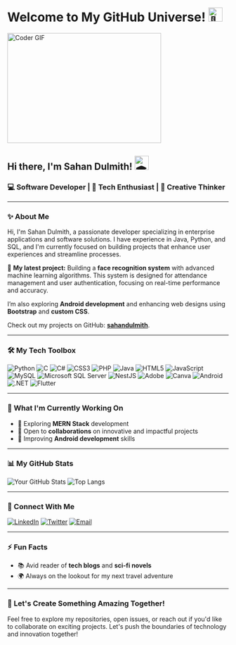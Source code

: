 # Welcome to My GitHub Universe! <picture><source srcset="https://fonts.gstatic.com/s/e/notoemoji/latest/1faa9/512.webp" type="image/webp"> <img src="https://fonts.gstatic.com/s/e/notoemoji/latest/1faa9/512.gif" alt="🪩" width="32" height="32"></picture>

<!--![Welcome Banner](https://media.licdn.com/dms/image/D5616AQEnES6difoqrA/profile-displaybackgroundimage-shrink_350_1400/0/1694696296345?e=1724284800&v=beta&t=O1oGIMfrsHVnzSFp5GbH49gjGBLxDXpLOJVAuGPglSA) <!-- Add your banner image link here -->


<img alt="Coder GIF" height=250 width=350 src="https://cdn.dribbble.com/users/730703/screenshots/6581243/avento.gif" />

## Hi there, I'm Sahan Dulmith! <picture><source srcset="https://fonts.gstatic.com/s/e/notoemoji/latest/1f393/512.webp"><img src="https://fonts.gstatic.com/s/e/notoemoji/latest/1f393/512.gif" alt="🎓" width="32" height="32"></picture>

### 💻 Software Developer | 🚀 Tech Enthusiast | 🎨 Creative Thinker 

---

### ✨ About Me

Hi, I'm Sahan Dulmith, a passionate developer specializing in enterprise applications and software solutions. I have experience in Java, Python, and SQL, and I'm currently focused on building projects that enhance user experiences and streamline processes. 

🚀 **My latest project:** Building a **face recognition system** with advanced machine learning algorithms. This system is designed for attendance management and user authentication, focusing on real-time performance and accuracy.

I’m also exploring **Android development** and enhancing web designs using **Bootstrap** and **custom CSS**.

Check out my projects on GitHub: **[sahandulmith](https://github.com/sahandulmith)**.

---

### 🛠️ My Tech Toolbox

![Python](https://img.shields.io/badge/Python-3776AB?style=for-the-badge&logo=python&logoColor=white)
![C](https://img.shields.io/badge/c-%2300599C.svg?style=for-the-badge&logo=c&logoColor=white) 
![C#](https://img.shields.io/badge/c%23-%23239120.svg?style=for-the-badge&logo=csharp&logoColor=white) 
![CSS3](https://img.shields.io/badge/css3-%231572B6.svg?style=for-the-badge&logo=css3&logoColor=white) 
![PHP](https://img.shields.io/badge/php-%23777BB4.svg?style=for-the-badge&logo=php&logoColor=white) 
![Java](https://img.shields.io/badge/java-%23ED8B00.svg?style=for-the-badge&logo=openjdk&logoColor=white) 
![HTML5](https://img.shields.io/badge/html5-%23E34F26.svg?style=for-the-badge&logo=html5&logoColor=white) 
![JavaScript](https://img.shields.io/badge/javascript-%23323330.svg?style=for-the-badge&logo=javascript&logoColor=%23F7DF1E) 
![MySQL](https://img.shields.io/badge/mysql-%234479A1.svg?style=for-the-badge&logo=mysql&logoColor=white) 
![Microsoft SQL Server](https://img.shields.io/badge/Microsoft%20SQL%20Server-CC2927?style=for-the-badge&logo=microsoft%20sql%20server&logoColor=white) 
![NestJS](https://img.shields.io/badge/nestjs-%23E0234E.svg?style=for-the-badge&logo=nestjs&logoColor=white) 
![Adobe](https://img.shields.io/badge/adobe-%23FF0000.svg?style=for-the-badge&logo=adobe&logoColor=white) 
![Canva](https://img.shields.io/badge/Canva-%2300C4CC.svg?style=for-the-badge&logo=Canva&logoColor=white)
![Android](https://img.shields.io/badge/Android-3DDC84?style=for-the-badge&logo=android&logoColor=white)
![.NET](https://img.shields.io/badge/.NET-512BD4?style=for-the-badge&logo=dotnet&logoColor=white)
![Flutter](https://img.shields.io/badge/Flutter-02569B?style=for-the-badge&logo=flutter&logoColor=white)



---

### 🌱 What I'm Currently Working On

- 🎯 Exploring **MERN Stack** development
- 🤝 Open to **collaborations** on innovative and impactful projects
- 🚀 Improving **Android development** skills

---

### 📊 My GitHub Stats
![Your GitHub Stats](https://github-readme-stats.vercel.app/api?username=udarawickramarathne&show_icons=true&theme=radical)
![Top Langs](https://github-readme-stats.vercel.app/api/top-langs/?username=udarawickramarathne&layout=compact&theme=radical)


---

### 🤝 Connect With Me

[![LinkedIn](https://img.shields.io/badge/LinkedIn-0A66C2?style=for-the-badge&logo=linkedin&logoColor=white)](https://www.linkedin.com/in/sahan-dulmith-5984371b2)
[![Twitter](https://img.shields.io/badge/Twitter-1DA1F2?style=for-the-badge&logo=twitter&logoColor=white)](https://x.com/SahanDulmith)
[![Email](https://img.shields.io/badge/Email-D14836?style=for-the-badge&logo=gmail&logoColor=white)](mailto:sahandulmith@gmail.com)

---

### ⚡ Fun Facts

- 📚 Avid reader of **tech blogs** and **sci-fi novels**
- 🌍 Always on the lookout for my next travel adventure

---

### 🚀 Let's Create Something Amazing Together!

Feel free to explore my repositories, open issues, or reach out if you'd like to collaborate on exciting projects. Let's push the boundaries of technology and innovation together!
